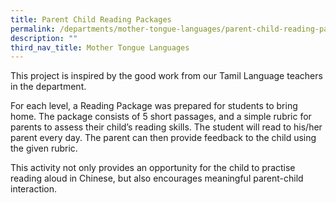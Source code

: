```yaml
---
title: Parent Child Reading Packages
permalink: /departments/mother-tongue-languages/parent-child-reading-packages/
description: ""
third_nav_title: Mother Tongue Languages
---
```

This project is inspired by the good work from our Tamil Language teachers in the department.

For each level, a Reading Package was prepared for students to bring home. The package consists of 5 short passages, and a simple rubric for parents to assess their child’s reading skills.  The student will read to his/her parent every day. The parent can then provide feedback to the child using the given rubric.

This activity not only provides an opportunity for the child to practise reading aloud in Chinese, but also encourages meaningful parent-child interaction. 